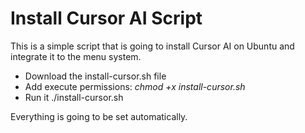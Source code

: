 # Install Cursor AI Script

This is a simple script that is going to install Cursor AI on Ubuntu and integrate it to the menu system.

- Download the install-cursor.sh file
- Add execute permissions: *chmod +x install-cursor.sh*
- Run it ./install-cursor.sh

Everything is going to be set automatically.

